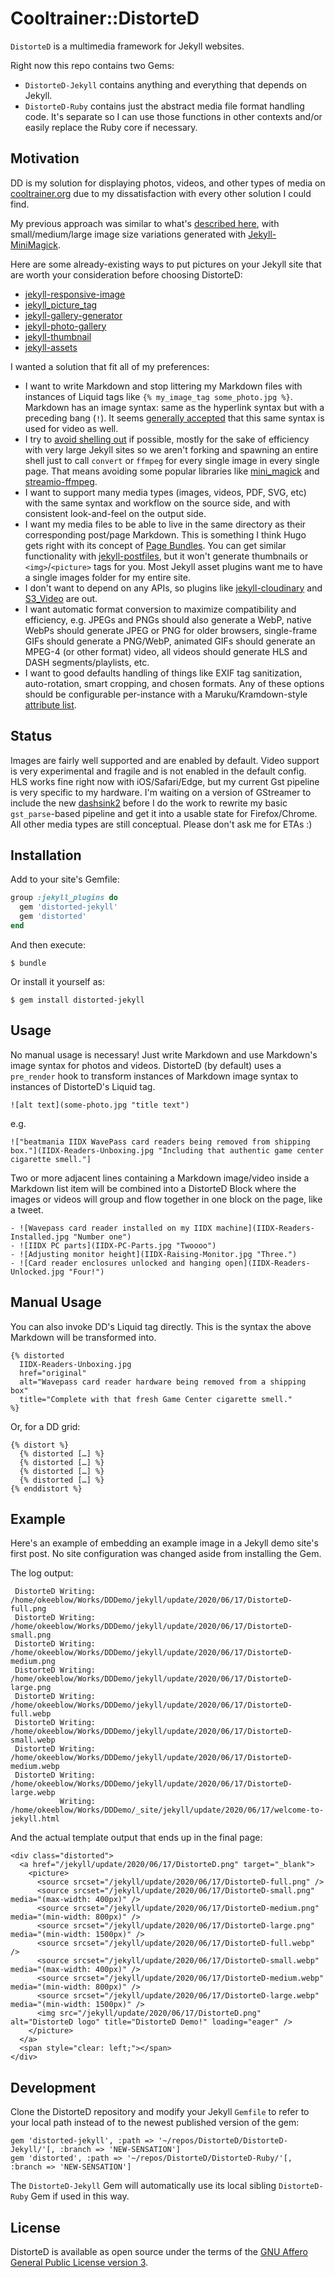 # Cooltrainer::DistorteD

`DistorteD` is a multimedia framework for Jekyll websites.

Right now this repo contains two Gems:
- `DistorteD-Jekyll` contains anything and everything that depends on Jekyll.
- `DistorteD-Ruby` contains just the abstract media file format handling code. It's separate so I can use those functions in other contexts and/or easily replace the Ruby core if necessary.

## Motivation

DD is my solution for displaying photos, videos, and other types of media on [cooltrainer.org](https://cooltrainer.org) due to my dissatisfaction with every other solution I could find.

My previous approach was similar to what's [described here](https://eduardoboucas.com/blog/2014/12/07/including-and-managing-images-in-jekyll.html), with small/medium/large image size variations generated with [Jekyll-MiniMagick](https://github.com/MattKevan/Jekyll-MiniMagick-new).

Here are some already-existing ways to put pictures on your Jekyll site that are worth your consideration before choosing DistorteD:

- [jekyll-responsive-image](https://github.com/wildlyinaccurate/jekyll-responsive-image)
- [jekyll_picture_tag](https://rbuchberger.github.io/jekyll_picture_tag/)
- [jekyll-gallery-generator](https://github.com/ggreer/jekyll-gallery-generator)
- [jekyll-photo-gallery](https://github.com/aerobless/jekyll-photo-gallery)
- [jekyll-thumbnail](https://superterran.github.io/jekyll-thumbnail/)
- [jekyll-assets](https://github.com/envygeeks/jekyll-assets)

I wanted a solution that fit all of my preferences:

- I want to write Markdown and stop littering my Markdown files with instances of Liquid tags like `{% my_image_tag some_photo.jpg %}`. Markdown has an image syntax: same as the hyperlink syntax but with a preceding bang (`!`). It seems [generally accepted](https://talk.commonmark.org/t/embedded-audio-and-video/441/15) that this same syntax is used for video as well.
- I try to [avoid shelling out](https://julialang.org/blog/2012/03/shelling-out-sucks/) if possible, mostly for the sake of efficiency with very large Jekyll sites so we aren't forking and spawning an entire shell just to call `convert` or `ffmpeg` for every single image in every single page. That means avoiding some popular libraries like [mini_magick](https://github.com/minimagick/minimagick/blob/master/lib/mini_magick/shell.rb) and [streamio-ffmpeg](https://github.com/streamio/streamio-ffmpeg/blob/master/lib/streamio-ffmpeg.rb).
- I want to support many media types (images, videos, PDF, SVG, etc) with the same syntax and workflow on the source side, and with consistent look-and-feel on the output side.
- I want my media files to be able to live in the same directory as their corresponding post/page Markdown. This is something I think Hugo gets right with its concept of [Page Bundles](https://gohugo.io/content-management/page-bundles/). You can get similar functionality with [jekyll-postfiles](https://nhoizey.github.io/jekyll-postfiles/), but it won't generate thumbnails or `<img>`/`<picture>` tags for you. Most Jekyll asset plugins want me to have a single images folder for my entire site.
- I don't want to depend on any APIs, so plugins like [jekyll-cloudinary](https://nhoizey.github.io/jekyll-cloudinary/) and [S3_Video](https://gist.github.com/TimShi/a48fa83abbc8a0242557) are out.
- I want automatic format conversion to maximize compatibility and efficiency, e.g. JPEGs and PNGs should also generate a WebP, native WebPs should generate JPEG or PNG for older browsers, single-frame GIFs should generate a PNG/WebP, animated GIFs should generate an MPEG-4 (or other format) video, all videos should generate HLS and DASH segments/playlists, etc.
- I want to good defaults handling of things like EXIF tag sanitization, auto-rotation, smart cropping, and chosen formats. Any of these options should be configurable per-instance with a Maruku/Kramdown-style [attribute list](https://golem.ph.utexas.edu/~distler/maruku/proposal.html).

## Status

Images are fairly well supported and are enabled by default. Video support is very experimental and fragile and is not enabled in the default config. HLS works fine right now with iOS/Safari/Edge, but my current Gst pipeline is very specific to my hardware. I'm waiting on a version of GStreamer to include the new [dashsink2](https://gitlab.freedesktop.org/gstreamer/gst-plugins-bad/merge_requests/704) before I do the work to rewrite my basic `gst_parse`-based pipeline and get it into a usable state for Firefox/Chrome. All other media types are still conceptual. Please don't ask me for ETAs :)

## Installation

Add to your site's Gemfile:

```ruby
group :jekyll_plugins do
  gem 'distorted-jekyll'
  gem 'distorted'
end
```

And then execute:

    $ bundle

Or install it yourself as:

    $ gem install distorted-jekyll

## Usage

No manual usage is necessary! Just write Markdown and use Markdown's image syntax
for photos and videos. DistorteD (by default) uses a `pre_render` hook to
transform instances of Markdown image syntax to instances of DistorteD's
Liquid tag.

```
![alt text](some-photo.jpg "title text")
```

e.g.

```
!["beatmania IIDX WavePass card readers being removed from shipping box."](IIDX-Readers-Unboxing.jpg "Including that authentic game center cigarette smell."]
```

Two or more adjacent lines containing a Markdown image/video inside a Markdown
list item will be combined into a DistorteD Block where the images or videos
will group and flow together in one block on the page, like a tweet.

```
‑ ![Wavepass card reader installed on my IIDX machine](IIDX-Readers-Installed.jpg "Number one")
‑ ![IIDX PC parts](IIDX-PC-Parts.jpg "Twoooo")
‑ ![Adjusting monitor height](IIDX-Raising-Monitor.jpg "Three.")
‑ ![Card reader enclosures unlocked and hanging open](IIDX-Readers-Unlocked.jpg "Four!")
```
## Manual Usage

You can also invoke DD's Liquid tag directly. This is the syntax the above Markdown
will be transformed into.

```
{% distorted 
  IIDX-Readers-Unboxing.jpg
  href="original"
  alt="Wavepass card reader hardware being removed from a shipping box"
  title="Complete with that fresh Game Center cigarette smell."
%}
```

Or, for a DD grid:

```
{% distort %}
  {% distorted […] %}
  {% distorted […] %}
  {% distorted […] %}
  {% distorted […] %}
{% enddistort %}
```

## Example

Here's an example of embedding an example image in a Jekyll demo site's first post. No site configuration was changed aside from installing the Gem.

The log output:

```
 DistorteD Writing: /home/okeeblow/Works/DDDemo/jekyll/update/2020/06/17/DistorteD-full.png
 DistorteD Writing: /home/okeeblow/Works/DDDemo/jekyll/update/2020/06/17/DistorteD-small.png
 DistorteD Writing: /home/okeeblow/Works/DDDemo/jekyll/update/2020/06/17/DistorteD-medium.png
 DistorteD Writing: /home/okeeblow/Works/DDDemo/jekyll/update/2020/06/17/DistorteD-large.png
 DistorteD Writing: /home/okeeblow/Works/DDDemo/jekyll/update/2020/06/17/DistorteD-full.webp
 DistorteD Writing: /home/okeeblow/Works/DDDemo/jekyll/update/2020/06/17/DistorteD-small.webp
 DistorteD Writing: /home/okeeblow/Works/DDDemo/jekyll/update/2020/06/17/DistorteD-medium.webp
 DistorteD Writing: /home/okeeblow/Works/DDDemo/jekyll/update/2020/06/17/DistorteD-large.webp
           Writing: /home/okeeblow/Works/DDDemo/_site/jekyll/update/2020/06/17/welcome-to-jekyll.html
```

And the actual template output that ends up in the final page:

```
<div class="distorted">
  <a href="/jekyll/update/2020/06/17/DistorteD.png" target="_blank">
    <picture>
      <source srcset="/jekyll/update/2020/06/17/DistorteD-full.png" />
      <source srcset="/jekyll/update/2020/06/17/DistorteD-small.png" media="(max-width: 400px)" />
      <source srcset="/jekyll/update/2020/06/17/DistorteD-medium.png" media="(min-width: 800px)" />
      <source srcset="/jekyll/update/2020/06/17/DistorteD-large.png" media="(min-width: 1500px)" />
      <source srcset="/jekyll/update/2020/06/17/DistorteD-full.webp" />
      <source srcset="/jekyll/update/2020/06/17/DistorteD-small.webp" media="(max-width: 400px)" />
      <source srcset="/jekyll/update/2020/06/17/DistorteD-medium.webp" media="(min-width: 800px)" />
      <source srcset="/jekyll/update/2020/06/17/DistorteD-large.webp" media="(min-width: 1500px)" />
      <img src="/jekyll/update/2020/06/17/DistorteD.png" alt="DistorteD logo" title="DistorteD Demo!" loading="eager" />
    </picture>
  </a>
  <span style="clear: left;"></span>
</div>
```

## Development

Clone the DistorteD repository and modify your Jekyll `Gemfile` to refer to your local path instead of to the newest published version of the gem:

```
gem 'distorted-jekyll', :path => '~/repos/DistorteD/DistorteD-Jekyll/'[, :branch => 'NEW-SENSATION']
gem 'distorted', :path => '~/repos/DistorteD/DistorteD-Ruby/'[, :branch => 'NEW-SENSATION']
```

The `DistorteD-Jekyll` Gem will automatically use its local sibling `DistorteD-Ruby` Gem if used in this way.

## License

DistorteD is available as open source under the terms of the [GNU Affero General Public License version 3](https://opensource.org/licenses/AGPL-3.0).
